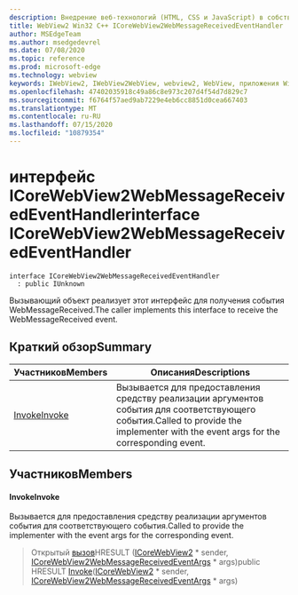 ```yaml
---
description: Внедрение веб-технологий (HTML, CSS и JavaScript) в собственные приложения с помощью элемента управления Microsoft Edge WebView2
title: WebView2 Win32 C++ ICoreWebView2WebMessageReceivedEventHandler
author: MSEdgeTeam
ms.author: msedgedevrel
ms.date: 07/08/2020
ms.topic: reference
ms.prod: microsoft-edge
ms.technology: webview
keywords: IWebView2, IWebView2WebView, webview2, WebView, приложения Win32, Win32, EDGE, ICoreWebView2, ICoreWebView2Controller, управление браузером, EDGE HTML, ICoreWebView2WebMessageReceivedEventHandler
ms.openlocfilehash: 47402035918c49a86c8e973c207d4f54d7d829c7
ms.sourcegitcommit: f6764f57aed9ab7229e4eb6cc8851d0cea667403
ms.translationtype: MT
ms.contentlocale: ru-RU
ms.lasthandoff: 07/15/2020
ms.locfileid: "10879354"
---
```

# <span data-ttu-id="7ec23-104">интерфейс ICoreWebView2WebMessageReceivedEventHandler</span><span class="sxs-lookup"><span data-stu-id="7ec23-104">interface ICoreWebView2WebMessageReceivedEventHandler</span></span> 

```
interface ICoreWebView2WebMessageReceivedEventHandler
  : public IUnknown
```

<span data-ttu-id="7ec23-105">Вызывающий объект реализует этот интерфейс для получения события WebMessageReceived.</span><span class="sxs-lookup"><span data-stu-id="7ec23-105">The caller implements this interface to receive the WebMessageReceived event.</span></span>

## <span data-ttu-id="7ec23-106">Краткий обзор</span><span class="sxs-lookup"><span data-stu-id="7ec23-106">Summary</span></span>

 <span data-ttu-id="7ec23-107">Участников</span><span class="sxs-lookup"><span data-stu-id="7ec23-107">Members</span></span>                        | <span data-ttu-id="7ec23-108">Описания</span><span class="sxs-lookup"><span data-stu-id="7ec23-108">Descriptions</span></span>
--------------------------------|---------------------------------------------
[<span data-ttu-id="7ec23-109">Invoke</span><span class="sxs-lookup"><span data-stu-id="7ec23-109">Invoke</span></span>](#invoke) | <span data-ttu-id="7ec23-110">Вызывается для предоставления средству реализации аргументов события для соответствующего события.</span><span class="sxs-lookup"><span data-stu-id="7ec23-110">Called to provide the implementer with the event args for the corresponding event.</span></span>

## <span data-ttu-id="7ec23-111">Участников</span><span class="sxs-lookup"><span data-stu-id="7ec23-111">Members</span></span>

#### <span data-ttu-id="7ec23-112">Invoke</span><span class="sxs-lookup"><span data-stu-id="7ec23-112">Invoke</span></span> 

<span data-ttu-id="7ec23-113">Вызывается для предоставления средству реализации аргументов события для соответствующего события.</span><span class="sxs-lookup"><span data-stu-id="7ec23-113">Called to provide the implementer with the event args for the corresponding event.</span></span>

> <span data-ttu-id="7ec23-114">Открытый [вызов](#invoke)HRESULT ([ICoreWebView2](icorewebview2.md) \* sender, [ICoreWebView2WebMessageReceivedEventArgs](icorewebview2webmessagereceivedeventargs.md) \* args)</span><span class="sxs-lookup"><span data-stu-id="7ec23-114">public HRESULT [Invoke](#invoke)([ICoreWebView2](icorewebview2.md) \* sender, [ICoreWebView2WebMessageReceivedEventArgs](icorewebview2webmessagereceivedeventargs.md) \* args)</span></span>

